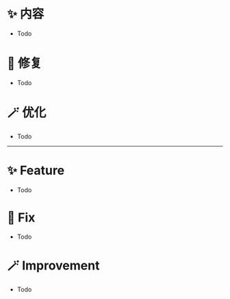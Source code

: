 # ✨ 内容
- Todo
# 💫 修复
- Todo
# 🪄 优化
- Todo
---
# ✨ Feature
- Todo
# 💫 Fix
- Todo
# 🪄 Improvement
- Todo
